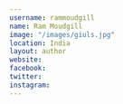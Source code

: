 ```yaml
---
username: rammoudgill
name: Ram Moudgill
image: "/images/giuls.jpg"
location: India
layout: author
website:
facebook:
twitter:
instagram:
---
```


